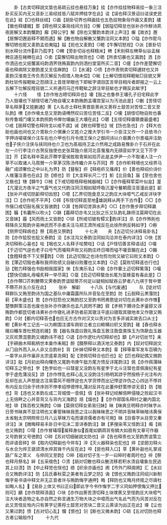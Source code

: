 <!-- { "loadSidebar": true } -->
　　卦【古卖切释説文筮也易疏云挂也悬挂万象】挂【亦作挂挂物释易挂一象三注卦买反买内无又音卦三易经挂皆八赋并押挂字在此】诖【误也释汉景诏曰诖误吏民在此】絓【□也释丝结】○画【胡卦切界也释画挂也五色挂物象俗作画又麦韵】繣【徽也释繣徽】罫【碍也释又棊局线间方目】○懈【居隘切释怠也张补亦作觧诗夙夜匪解又本韵蟹韵】廨【释公宇】解【除也又蟹韵本韵详上声注】繲【故衣】邂【居懈切邂逅释不期而遇】解【散也物自解散又蟹韵注同又本韵】○隘【亦作阸乌懈切陋也阸又麦韵孟伯夷隘】搤【扼也又麦韵】○睚【牛懈切怒视】○派【普卦切别水释分流作非乃孤字】○粺【旁卦切谷也释精米】稗【禾别释左稗草似谷孟梯稗庄道在稊稗在此】○卖【莫懈切释出物货也】○晒【所卖切暴也又寘韵】洒【亦作洒迅也又纸蟹寘祃韵洒荠铣贿寘韵内则洒扫堂室所买二音】○瘥【亦作差楚懈切瘉也释病除又歌韵差又支佳麻韵】　□【水浦】○债【亦作责侧卖切释逋财也又并麦韵汉淮南王传负责仄解反为假借人物未偿】○眦【土解切恨视释睚眦□目貌又霁韵杜钦传报睚眦之怨顔注上音厓举眼也下即眦字谓目匡言举目相斥者即报之一云上五解下仕解反瞠目貌二义并通司马迁传睚眦之辞注举目眦也才赐反此眦字】
　　十六怪
　　怪【亦作恠古瞆切释异也】壊【毁之也鲁恭王壊孔子旧宅释此字乃人毁壊也下胡怪切者乃物自壊又本韵贿韵孟壊宫室以为汚池此是】○蒯【苦怪切草名释茅又姓蒯通】蒉【人名亦土释杜蒉晋臣蒉尚又蒉桴土鼓苦对苦怪二音又至队韵】喟【亦作嘳太息又至韵语喟然叹曰苦位苦怪二反】○壊【胡怪切物自败也春秋传鲁城门壊又本韵照韵书俾勿壊幽王大壊在此】○聩【五怪切释聋聩聋最盛者】○戒【居拜切警也释持戈以戒不虞】诫【敕也释警也】悈【饬也急也】介【释大也助也画也间也又介胄耿介介僎亷介又姓介之推大学引书一介臣注又作一个且依书介字押诗嗟嗟保介注车右也介甲也引月令措王保介之御间诗以介眉夀介尔景福并注助也子侠介注侠与挟同持也介卫也为髙祖持卫孟介然用之成路易豫卦介于石并在此左一介行李注介古贺反独使也史张耳独介居河北音戛戛内无顔音如字又见下芥字注】芥【菜名释辛菜此芥蔕字夏侯胜取青紫如拾芥此是孟伊尹一介不取诸人注一介草不以取诸人马周賛一介草茅汉陈汤传纎介并与芥同】界【亦作畍释境也又经界马融广成颂奢俭之中以礼为界】防【簮髻】疥【释疮疥又瘙痒】价【善也释绍价诗价人维藩注善也在此】防【帻也】玠【大圭释长尺二寸】魪【比目鱼】届【至也舍也又极也】犗【騬牛】○械【下戒切桎梏释杻械器械】□【亦作薤释荤菜叶似韭】瀣【亢瀣北方夜半之气露气也又代韵注同汉相如赋呼吸沆瀣兮餐朝霞注音瀣此是】齘【张补戸戒切防齘释切齿怒】○噫【乙界切饱食息又之韵庄大块噫气乙戒反详块字注】□【亦作呃不平声】○拜【布怪切释首至地雄説拜从两手下古作】○□【亦作揩口戒切鼔名揩又皆骇韵】○湃【恠拜切滂湃水声】○□【亦作惫步拜切释羸困】韛【韦囊所以吹火】○韎【暮拜切亦韦又比狄之乐又队韵礼韎师注莫拜切在此又音妹】霾【风而雨土又皆韵】○铩【所戒切铍有镡又韵详注】杀【亦作煞削也释降杀又黠韵许易神武而不杀者夫注马郑王肃所戒反在此徐所例反韩如字】○瘵【侧界切释病也】祭【周邑又祭韵】
　　十七夬
　　夬【古迈切分决释易卦名】防【亦作狯狡也狯又泰韵】浍【水注沟又泰韵注同如沟浍并在泰内详注】○快【苦夬切释称心喜也】哙【咽也又人名释子哙樊哙】○话【戸怪切善言释语话】○嗄【于迈切气逆也老子曰号气而嗄释声败又祃韵庄终日嗥而嗌不嗄音餲在此】○餲【食饐释食不下又祭韵】○败【此迈切毁之也诗勿剪勿败又破它曰败又本韵】○败【薄迈切毁也春秋我师败绩又自破曰败覆也又本韵】○迈【莫败切释逺也行也】劢【勉力释强也书励相我国家】佅【东夷乐名】○砦【亦作寨土迈切释篱落】○嘬【楚快切曲礼毋嘬炙释一举尽脔】○虿【丑迈切释螫虫长尾为虿蜂虿有毒此是】□【亦作蔕□芥刺鲠蔕又霁泰韵贾谊赋蒂芥何足以疑相如赋吞云梦者八九唭于胷中曽不蔕芥并五介反在此】
　　张补　解齘
　　十八队【与代废通】
　　队【徒对切释群队又贿至韵诗为国之基队中庸霜露所队并音坠在至韵】防【云貎释云黒霮防】薱【草木盛也】憝【亦作怼怨也又贿韵怼又至韵书罔弗憝徒对切在此黄补亦作憞楚憞群策注恶也废也张补亦作譈杀也孟凡民罔不譈】錞【矛柄下鐏诗厹矛鋈錞又谆贿韵作都昆切者讳黄补亦作镦礼进矛防者前其镦注平底曰镦取其镦地本又作镦又贿韵】○对【都内切释荅也也应无方古作对汉文以责对为言多非诚实故去口从士】轛【黄补考工记去一以为轛围注谓车舆轸立者立曰轛横曰轵又至韵】碓【舂也释水碓曰轓车晋杜预连机碓】敦【器名珠盘曰敦礼珠盘玉敦注敦盘类珠玉为饰歃血玉器又灰欢萧混慁韵又魂韵讳不收】○退【亦作逻吐内切释却也】纇【卢对切丝节】耒【手耕曲木释耜柄世本垂作耒耜】酹【餟祭释以酒沃地又泰韵】内【奴对切释説文从冂自外而入从人非又合韵补】背【补妹切释脊又本韵】辈【释等辈军发车百辆为一辈字从非作軰非太宗逺辈尧舜】配【滂佩切释合也匹也】妃【匹也释妃偶又微韵详注】朏【月初出释向曙色又尾韵书庚午朏方尾方愦反详尾韵注】佩【亦作佩蒲昧切释玉之带也】孛【色孛如也一曰彗星又没韵左有星孛于北斗注彗也音佩唐纪有星孛于虚危蒲没反】誖【亦作悖乱也释心乱又没韵注引杨明其誖乎然按杨子光注布内反却在此入声想是古注易雷风不相悖逆也大学货悖而出记悖逆诈伪之心四达不悖并布内反左归余于终序则不悖孝绍悖德悖礼蒲对反并在此董仲舒策悖谬无音】防【暗也】背【违也又本韵左成二背城借一音佩】倍【张补释记经解倍畔侵陵之败起汉书上无倍畔之心并音背又与背内又海韵】焙【煏也】【亦作鄁国名释纣之畿内国北地】琲【珠百枚又贿韵】○妹【莫佩切释女弟易归妹】昧【昧爽旦明释亦时昧字从日旁书昧爽不显注明也又秦誓昧昧我思之注以我昧昧思之不明并音昧草昧暗讳黄保太省魁太宗明照侔日月八云草昧万屯而谋资儒者亦有可用】昧【目昏字从目旁又秦详注】沬【微晦释易丰卦日中见沬二音详泰韵注】韎【茅搜染苇又怪韵注】痗【病也又贿韵】○瑁【亦作冒瑇瑁属释身似首尾如鹦鹉背有鳞大如扇有文章可作器又号韵冒又号徳韵】○碎【苏对切细破説文防也】谇【告也释责也又至韵贾谊策立而谇语音碎】倅【取内切释副也今倅车】淬【灭火器释染也犯也】焠【坚劒刃释火与水合为焠王褎颂清水焠其锋千内反在此】啐【尝也释入口】萃【黄补副也礼掌戎路广车之萃义　与倅同又至韵】○晬【祖对切子生一岁一曰晬时者周时也】祽【祭也释月祭名】綷【五采缯色】○溃【胡对切散也释众散流移若积水溃自壊象左民逃其上曰溃】防【中止释觉也悮也】缋【织余亦画也】阓【市外门释阛阓】汇【水曰合又贿韵详注】防【吕氏春秋菜之美者有云梦之防】诲【恨也又贿韵注同绍兴新制悔字易书语中释文并无正音者许与贿韵悔字通押】晦【释防也又晦月终隂之尽唐杜如晦人名】【易卦上体又书曰正曰即此字今书作悔字二字义同如押恨悔又押比则可】靧【亦作颒释涤面】○块【亦作凷蒉苦溃切释土块墣蒉又至怪韵庄大块噫气注大块者造物之名亦自然之称言通生万物大块之中噫而出气名此气而为风苦对反在此又苦怪反恠内只有蒉字记蒉桴土鼓苦对苦块二音又云蒉读为凷正在此】堁【尘也又果过韵】愦【古对切心乱】慖【恨也】刉【断也又微未韵】○硙【五对切防也释古者公输般作】
　　十九代
